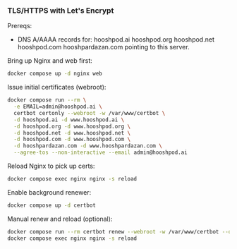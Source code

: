 ### TLS/HTTPS with Let's Encrypt

Prereqs:

- DNS A/AAAA records for: hooshpod.ai hooshpod.org hooshpod.net hooshpod.com hooshpardazan.com pointing to this server.

Bring up Nginx and web first:

```bash
docker compose up -d nginx web
```

Issue initial certificates (webroot):

```bash
docker compose run --rm \
  -e EMAIL=admin@hooshpod.ai \
  certbot certonly --webroot -w /var/www/certbot \
  -d hooshpod.ai -d www.hooshpod.ai \
  -d hooshpod.org -d www.hooshpod.org \
  -d hooshpod.net -d www.hooshpod.net \
  -d hooshpod.com -d www.hooshpod.com \
  -d hooshpardazan.com -d www.hooshpardazan.com \
  --agree-tos --non-interactive --email admin@hooshpod.ai
```

Reload Nginx to pick up certs:

```bash
docker compose exec nginx nginx -s reload
```

Enable background renewer:

```bash
docker compose up -d certbot
```

Manual renew and reload (optional):

```bash
docker compose run --rm certbot renew --webroot -w /var/www/certbot --quiet
docker compose exec nginx nginx -s reload
```
